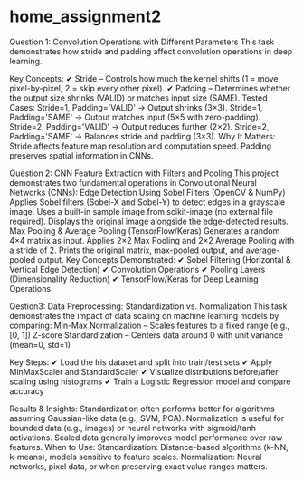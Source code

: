 # home_assignment2
Question 1:
Convolution Operations with Different Parameters
This task demonstrates how stride and padding affect convolution operations in deep learning.

Key Concepts:
✔ Stride – Controls how much the kernel shifts (1 = move pixel-by-pixel, 2 = skip every other pixel).
✔ Padding – Determines whether the output size shrinks (VALID) or matches input size (SAME).
Tested Cases:
Stride=1, Padding='VALID' → Output shrinks (3×3).
Stride=1, Padding='SAME' → Output matches input (5×5 with zero-padding).
Stride=2, Padding='VALID' → Output reduces further (2×2).
Stride=2, Padding='SAME' → Balances stride and padding (3×3).
Why It Matters:
Stride affects feature map resolution and computation speed.
Padding preserves spatial information in CNNs.

Question 2:
CNN Feature Extraction with Filters and Pooling
This project demonstrates two fundamental operations in Convolutional Neural Networks (CNNs):
Edge Detection Using Sobel Filters (OpenCV & NumPy)
Applies Sobel filters (Sobel-X and Sobel-Y) to detect edges in a grayscale image.
Uses a built-in sample image from scikit-image (no external file required).
Displays the original image alongside the edge-detected results.
Max Pooling & Average Pooling (TensorFlow/Keras)
Generates a random 4×4 matrix as input.
Applies 2×2 Max Pooling and 2×2 Average Pooling with a stride of 2.
Prints the original matrix, max-pooled output, and average-pooled output.
Key Concepts Demonstrated:
✔ Sobel Filtering (Horizontal & Vertical Edge Detection)
✔ Convolution Operations
✔ Pooling Layers (Dimensionality Reduction)
✔ TensorFlow/Keras for Deep Learning Operations

Qestion3:
Data Preprocessing: Standardization vs. Normalization
This task demonstrates the impact of data scaling on machine learning models by comparing:
Min-Max Normalization – Scales features to a fixed range (e.g., [0, 1])
Z-score Standardization – Centers data around 0 with unit variance (mean=0, std=1)

Key Steps:
✔ Load the Iris dataset and split into train/test sets
✔ Apply MinMaxScaler and StandardScaler
✔ Visualize distributions before/after scaling using histograms
✔ Train a Logistic Regression model and compare accuracy

Results & Insights:
Standardization often performs better for algorithms assuming Gaussian-like data (e.g., SVM, PCA).
Normalization is useful for bounded data (e.g., images) or neural networks with sigmoid/tanh activations.
Scaled data generally improves model performance over raw features.
When to Use:
Standardization: Distance-based algorithms (k-NN, k-means), models sensitive to feature scales.
Normalization: Neural networks, pixel data, or when preserving exact value ranges matters.
